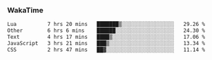 ### WakaTime

<!--START_SECTION:waka-->

```txt
Lua          7 hrs 20 mins   ███████▒░░░░░░░░░░░░░░░░░   29.26 %
Other        6 hrs 6 mins    ██████░░░░░░░░░░░░░░░░░░░   24.30 %
Text         4 hrs 17 mins   ████▒░░░░░░░░░░░░░░░░░░░░   17.06 %
JavaScript   3 hrs 21 mins   ███▒░░░░░░░░░░░░░░░░░░░░░   13.34 %
CSS          2 hrs 47 mins   ██▓░░░░░░░░░░░░░░░░░░░░░░   11.14 %
```

<!--END_SECTION:waka-->
